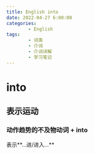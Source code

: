 ```yaml
---
title: English into
date: 2022-04-27 6:00:00
categories:
        - English
tags:
        - 词类
        - 介词
        - 介词详解
        - 学习笔记
---
```


# into

## 表示运动

### 动作趋势的不及物动词 + into

表示**...进/进入...**
